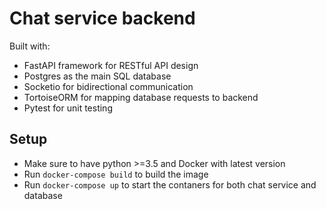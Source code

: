 # Chat service backend

Built with:
- FastAPI framework for RESTful API design
- Postgres as the main SQL database
- Socketio for bidirectional communication
- TortoiseORM for mapping database requests to backend
- Pytest for unit testing

## Setup
- Make sure to have python >=3.5 and Docker with latest version
- Run `docker-compose build` to build the image
- Run `docker-compose up` to start the contaners for both chat service and database